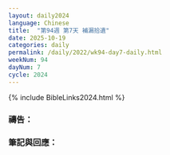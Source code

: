 ```yaml
---
layout: daily2024
language: Chinese
title:  "第94週 第7天 補漏拾遺"
date: 2025-10-19
categories: daily
permalink: /daily/2022/wk94-day7-daily.html
weekNum: 94
dayNum: 7
cycle: 2024
---
```


{% include BibleLinks2024.html %}

### 禱告：

### 筆記與回應：
